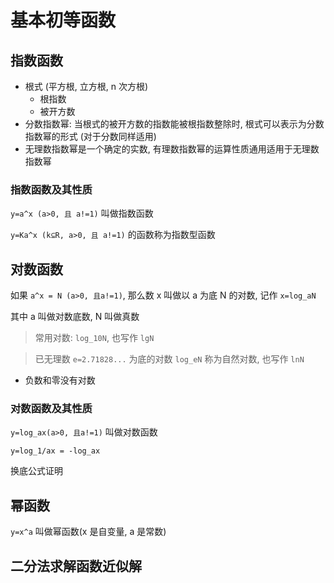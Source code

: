 # 基本初等函数

## 指数函数

- 根式 (平方根, 立方根, n 次方根)
  - 根指数
  - 被开方数
- 分数指数幂: 当根式的被开方数的指数能被根指数整除时, 根式可以表示为分数指数幂的形式 (对于分数同样适用)
- 无理数指数幂是一个确定的实数, 有理数指数幂的运算性质通用适用于无理数指数幂

### 指数函数及其性质

`y=a^x (a>0, 且 a!=1)` 叫做指数函数

`y=Ka^x (k⊆R, a>0, 且 a!=1)` 的函数称为指数型函数

## 对数函数

如果 `a^x = N (a>0, 且a!=1)`, 那么数 x 叫做以 a 为底 N 的对数, 记作 `x=log_a⁡N`

其中 a 叫做对数底数, N 叫做真数

> 常用对数: `log_10N`, 也写作 `lgN`

> 已无理数 `e=2.71828...` 为底的对数 `log_eN` 称为自然对数, 也写作 `lnN`

- 负数和零没有对数

### 对数函数及其性质

`y=log_ax(a>0, 且a!=1)` 叫做对数函数

`y=log_1/ax = -log_ax`

换底公式证明

## 幂函数

`y=x^a` 叫做幂函数(x 是自变量, a 是常数)


## 二分法求解函数近似解